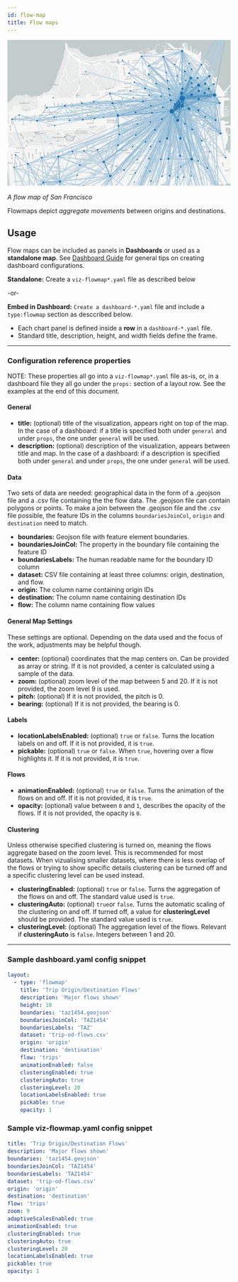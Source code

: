 ```yaml
---
id: flow-map
title: Flow maps
---
```


![flow map example](assets/flow-map.jpg)

_A flow map of San Francisco_

Flowmaps depict _aggregate movements_ between origins and destinations.

## Usage

Flow maps can be included as panels in **Dashboards** or used as a **standalone map**. See [Dashboard Guide](guide-dashboards) for general tips on creating dashboard configurations.

**Standalone:** Create a `viz-flowmap*.yaml` file as described below

 -or-

 **Embed in Dashboard:** `Create a dashboard-*.yaml` file and include a `type:flowmap` section as desccribed below.
- Each chart panel is defined inside a **row** in a `dashboard-*.yaml` file.
- Standard title, description, height, and width fields define the frame.

---

### Configuration reference properties

NOTE: These properties all go into a `viz-flowmap*.yaml` file as-is, or, in a dashboard file they all go under the `props:` section of a layout row. See the examples at the end of this document.

#### General
- **title:** (optional) title of the visualization, appears right on top of the map. In the case of a dashboard: if a title is specified both under `general` and under `props`, the one under `general` will be used.
- **description:** (optional) description of the visualization, appears between title and map. In the case of a dashboard: if a description is specified both under `general` and under `props`, the one under `general` will be used.

#### Data

Two sets of data are needed: geographical data in the form of a .geojson file and a .csv file containing the the flow data. The .geojson file can contain polygons or points. To make a join between the .geojson file and the .csv file possible, the feature IDs in the columns `boundariesJoinCol`, `origin` and `destination` need to match.

- **boundaries:** Geojson file with feature element boundaries.
- **boundariesJoinCol:** The property in the boundary file containing the feature ID
- **boundariesLabels:** The human readable name for the boundary ID column
- **dataset:** CSV file containing at least three columns: origin, destination, and flow.
- **origin:** The column name containing origin IDs
- **destination:** The column name containing destination IDs
- **flow:** The column name containing flow values

#### General Map Settings

These settings are optional. Depending on the data used and the focus of the work, adjustments may be helpful though.

- **center:** (optional) coordinates that the map centers on. Can be provided as array or string. If it is not provided, a center is calculated using a sample of the data.
- **zoom:** (optional) zoom level of the map between 5 and 20. If it is not provided, the zoom level 9 is used.
- **pitch:** (optional) If it is not provided, the pitch is 0.
- **bearing:** (optional) If it is not provided, the bearing is 0.

#### Labels

- **locationLabelsEnabled:** (optional) `true` or `false`. Turns the location labels on and off. If it is not provided, it is `true`.
- **pickable:** (optional) `true` or `false`. When `true`, hovering over a flow highlights it. If it is not provided, it is `true`.

#### Flows

- **animationEnabled:** (optional) `true` or `false`. Turns the animation of the flows on and off. If it is not provided, it is `true`.
- **opacity:** (optional) value between `0` and `1`, describes the opacity of the flows. If it is not provided, the opacity is `0`.

#### Clustering

Unless otherwise specified clustering is turned on, meaning the flows aggregate based on the zoom level. This is recommended for most datasets. When vizualising smaller datasets, where there is less overlap of the flows or trying to show specific details clustering can be turned off and a specific clustering level can be used instead.

- **clusteringEnabled:** (optional) `true` or `false`. Turns the aggregation of the flows on and off. The standard value used is `true`.
- **clusteringAuto:** (optional) `true`or `false`. Turns the automatic scaling of the clustering on and off. If turned off, a value for **clusteringLevel** should be provided. The standard value used is `true`.
- **clusteringLevel:** (optional) The aggregation level of the flows. Relevant if **clusteringAuto** is `false`. Integers between 1 and 20.








---

### Sample dashboard.yaml config snippet

```yaml
layout:
  - type: 'flowmap'
    title: 'Trip Origin/Destination Flows'
    description: 'Major flows shown'
    height: 10
    boundaries: 'taz1454.geojson'
    boundariesJoinCol: 'TAZ1454'
    boundariesLabels: 'TAZ'
    dataset: 'trip-od-flows.csv'
    origin: 'origin'
    destination: 'destination'
    flow: 'trips'
    animationEnabled: false
    clusteringEnabled: true
    clusteringAuto: true
    clusteringLevel: 20
    locationLabelsEnabled: true
    pickable: true
    opacity: 1
```

### Sample viz-flowmap.yaml config snippet

```yaml
title: 'Trip Origin/Destination Flows'
description: 'Major flows shown'
boundaries: 'taz1454.geojson'
boundariesJoinCol: 'TAZ1454'
boundariesLabels: 'TAZ1454'
dataset: 'trip-od-flows.csv'
origin: 'origin'
destination: 'destination'
flow: 'trips'
zoom: 9
adaptiveScalesEnabled: true
animationEnabled: true
clusteringEnabled: true
clusteringAuto: true
clusteringLevel: 20
locationLabelsEnabled: true
pickable: true
opacity: 1
```
